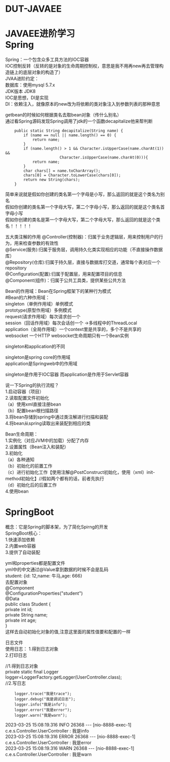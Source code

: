 # DUT-JAVAEE
JAVAEE进阶学习<br/>
Spring
====
Spring：一个包含众多工具方法的IOC容器<br/>
IOC控制反转（反转的是对象的生命周期控制权，意思是我不用再new再去管理构造链上的底层对象的构造了）<br/>
JVAA进阶约定：<br/>
数据库：使用mysql 5.7.x<br/>
JDK版本 JDK8<br/>
IOC是思想，DI是实现<br/>
DI：依赖注入，就像原本的new改为将依赖的类对象注入到参数列表的那种意思<br/>

getbean的时候如何根据类名去取bean对象（传什么别名）<br/>
通过看Spring源码发现Spring调用了jdk的一个函数decapitalize他来帮判断
````
    public static String decapitalize(String name) {
        if (name == null || name.length() == 0) {
            return name;
        }
        if (name.length() > 1 && Character.isUpperCase(name.charAt(1)) &&
                        Character.isUpperCase(name.charAt(0))){
            return name;
        }
        char chars[] = name.toCharArray();
        chars[0] = Character.toLowerCase(chars[0]);
        return new String(chars);
    }
````
简单来说就是假如你创建的类名第一个字母是小写，那么返回的就是这个类名为别名  
假如你创建的类名第一个字母大写，第二个字母小写，那么返回的就是这个类名首字母小写  
假如你创建的类名是第一个字母大写，第二个字母大写，那么返回的就是这个类名！！！！！  

五大类注解的作用
@Controller(控制器)：归属于业务逻辑层，用来控制用户的行为，用来检查参数的有效性  
@Service(服务):归属于服务层，调用持久化类实现相应的功能（不直接操作数据库）  
@Repository(仓库):归属于持久层，直接与数据库打交道，通常每个表对应一个repository    
@Configuration(配置):归属于配置层，用来配置项目的信息  
@Component(组件)：归属于公共工具类，提供某些公共方法    

Bean的作用域：Bean在Spring框架下的某种行为模式  
#Bean的六种作用域：  
singleton（单例作用域）单例模式  
prototype(原型作用域）多例模式  
request(请求作用域）每次请求创一个  
session（回话作用域）每次会话创一个     ->多线程中的ThreadLocal  
application（全局作用域）一个context里是共享的，多个不是共享的  
websocket 一个HTTP websocket生命周期只有一个Bean实例  


singleton和application的不同

singleton是spring core的作用域   
application是Springweb中的作用域  

singleton是作用于IOC容器
而application是作用于Servlet容器

说一下Spring的执行流程？  
1.启动容器（项目）  
2.读取配置文件初始化  
（a）使用xml直接注册bean  
（b）配置bean根扫描路径  
3.将bean存储到spring中通过类注解进行扫描和装配  
4.将bean从spring读取出来装配到相应的类  

Bean生命周期：  
1.实例化（对应JVM中的加载）分配了内存  
2.设置属性（Bean注入和装配）  
3.初始化  
（a）各种通知  
（b）初始化的前置工作  
（c）进行初始化工作【使用注解@PostConstruct初始化，使用（xml）init-method初始化】//假如两个都有的话，前者先执行  
（d）初始化后的后置工作  
4.使用bean  


SpringBoot  
====
概念：它是Spring的脚本架，为了简化Spirng的开发  
SpringBoot核心：  
1.快速添加依赖  
2.内置web容器  
3.提供了自动装配  

yml和properties都是配置文件  
yml中的中文通过@Value拿到数据的时候不会是乱码  
student: {id: 12,name: 牛马,age: 666}  
去配置对象  
@Component  
@ConfigurationProperties("student")  
@Data  
public class Student {  
    private int id;  
    private String name;  
    private int age;  
}  
这样去自动初始化对象的值,注意这里面的属性值要和配置的一样  

日志文件  
使用日志：
1.得到日志对象  
2.打印日志  

  //1.得到日志对象  
    private static final Logger logger=LoggerFactory.getLogger(UserController.class);  
  //2.写日志
  
        logger.trace("我是trace");  
        logger.debug("我是调试日志");  
        logger.info("我是info");  
        logger.error("我是error");  
        logger.warn("我是warn");  
2023-03-25 15:08:19.316  INFO 26368 --- [nio-8888-exec-1] c.e.s.Controller.UserController          : 我是info  
2023-03-25 15:08:19.316 ERROR 26368 --- [nio-8888-exec-1] c.e.s.Controller.UserController          : 我是error  
2023-03-25 15:08:19.316  WARN 26368 --- [nio-8888-exec-1] c.e.s.Controller.UserController          : 我是warn  
